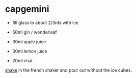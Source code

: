 # capgemini

- fill glass to about 2/3rds with ice

- 50ml gin / wonderleaf
- 30ml apple juice
- 30ml lemon juice
- 20ml chai

<a href="/projects/cocktails/#shaking">shake</a> in the french shaker and pour out without the ice cubes.